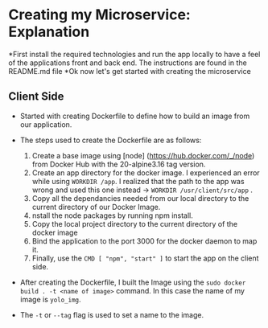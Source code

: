 # Creating my Microservice: Explanation

*First install the required technologies and run the app locally to have a feel of the applications front and back end. The instructions are found in the README.md file
*Ok now let's get started with creating the microservice 

## Client Side

* Started with creating Dockerfile to define how to build an image from our application.
* The steps used to create the Dockerfile are as follows:

	1. Create a base image using [node] (https://hub.docker.com/_/node) from Docker Hub with the 20-alpine3.16 tag version.
	2. Create an app directory for the docker image. I experienced an error while using `WORKDIR /app`. I realized that the path to the app was wrong and used this one instead -> `WORKDIR /usr/client/src/app` .
	3. Copy all the dependancies needed from our local directory to the current directory of our Docker Image.
	4. nstall the node packages by running npm install.
	5. Copy the local project directory to the current directory of the docker image
	6. Bind the application to the port 3000 for the docker daemon to map it.
	7. Finally, use the `CMD [ "npm", "start" ]` to start the app on the client side.

* After creating the Dockerfile, I built the Image using the `sudo docker build . -t <name of image>` command. In this case the name of my image is `yolo_img`. 
* The `-t` or `--tag` flag is used to set a name  to the image.